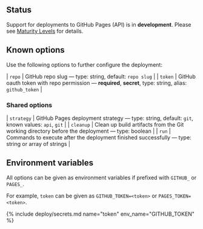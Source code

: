 ## Status

Support for deployments to GitHub Pages (API) is in **development**. Please see [Maturity Levels](/user/deployment-v2#maturity-levels) for details.
## Known options

Use the following options to further configure the deployment:

| `repo` | GitHub repo slug &mdash; type: string, default: `repo slug` |
| `token` | GitHub oauth token with repo permission &mdash; **required**, **secret**, type: string, alias: `github_token` |

### Shared options

| `strategy` | GitHub Pages deployment strategy &mdash; type: string, default: `git`, known values: `api`, `git` |
| `cleanup` | Clean up build artifacts from the Git working directory before the deployment &mdash; type: boolean |
| `run` | Commands to execute after the deployment finished successfully &mdash; type: string or array of strings |

## Environment variables

All options can be given as environment variables if prefixed with `GITHUB_` or `PAGES_`.

For example, `token` can be given as `GITHUB_TOKEN=<token>` or `PAGES_TOKEN=<token>`.

{% include deploy/secrets.md name="token" env_name="GITHUB_TOKEN" %}